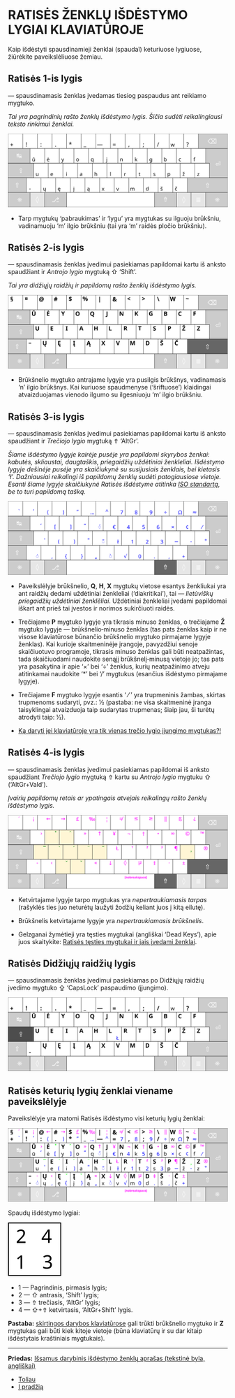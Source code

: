 
# RATISĖS ŽENKLŲ IŠDĖSTYMO LYGIAI KLAVIATŪROJE


Kaip išdėstyti spausdinamieji ženklai (spaudaĩ) keturiuose lygiuose, žiūrėkite paveikslėliuose žemiau.


## Ratisės 1-is lygis

— spausdinamasis ženklas įvedamas tiesiog paspaudus ant reikiamo mygtuko.

_Tai yra pagrindinių rašto ženklų išdėstymo lygis. Šičia sudėti reikalingiausi teksto rinkimui ženklai._

![Pirmasis lygis](images/kb_lt_ratise_1l.svg)

+ Tarp mygtukų  ‘pabraukimas’ ir ‘lygu’ yra mygtukas su ilguoju brūkšniu, vadinamuoju ‘m’ ilgio brūkšniu (tai yra ‘m’ raidės pločio brūkšniu).


## Ratisės 2-is lygis

— spausdinamasis ženklas įvedimui pasiekiamas papildomai kartu iš anksto spaudžiant ir _Antrojo lygio_ mygtuką ⇧ ‘Shift’.

_Tai yra didžiųjų raidžių ir papildomų rašto ženklų išdėstymo lygis._

![Antrasis lygis](images/kb_lt_ratise_2l.svg)

+ Brūkšnelio mygtuko antrajame lygyje yra pusilgis brūkšnys, vadinamasis ‘n’ ilgio brūkšnys. Kai kuriuose spaudmenyse (‘šriftuose’) klaidingai atvaizduojamas vienodo ilgumo su ilgesniuoju ‘m’ ilgio brūkšniu.


## Ratisės 3-is lygis

— spausdinamasis ženklas įvedimui pasiekiamas papildomai kartu iš anksto spaudžiant ir _Trečiojo lygio_ mygtuką ⇮ ‘AltGr’.

_Šiame išdėstymo lygyje kairėje pusėje yra papildomi skyrybos ženkai: kabutės, skliaustai, daugtaškis, priegaidžių uždėtiniai ženkleliai. Išdėstymo lygyje dešinėje pusėje yra skaičiukynė su susijusiais ženklais, bei kietasis ‘ł’. Dažniausiai reikalingi iš papildomų ženklų sudėti patogiausiose vietoje. Esanti šiame lygyje skaičiukynė Ratisės išdėstyme atitinka [ISO standartą](https://upload.wikimedia.org/wikipedia/commons/thumb/b/bb/Keyboard-alphanumeric-section-ISOIEC-9995-2-2009-with-amd1-2012.png/1224px-Keyboard-alphanumeric-section-ISOIEC-9995-2-2009-with-amd1-2012.png), be to turi papildomą tašką._

![Trečiasis lygis](images/kb_lt_ratise_3l.svg)

+ Paveikslėlyje brūkšnelio, __Q__, __H__, __X__ mygtukų vietose esantys ženkliukai yra ant raidžių dedami uždėtiniai ženkleliai (‘diakritikai’), tai — _lietùviškų príegaidžių uždėtìniai ženklẽliai_. Uždėtiniai ženkleliai įvedami papildomai iškart ant prieš tai įvestos ir norimos sukirčiuoti raidės.

+ Trečiajame __P__ mygtuko lygyje yra tikrasis minuso ženklas, o trečiajame __Ž__ mygtuko lygyje — brūkšnelio‑minuso ženklas (tas pats ženklas kaip ir ne visose klaviatūrose būnančio brūkšnelio mygtuko pirmajame lygyje ženklas). Kai kurioje skaitmeninėje įrangoje, pavyzdžiui senoje skaičiuotuvo programoje, tikrasis minuso ženklas gali būti neatpažintas, tada skaičiuodami naudokite senąjį brūkšnelį‑minusą vietoje jo; tas pats yra pasakytina ir apie ‘×’ bei ‘÷’ ženklus, kurių neatpažinimo atveju atitinkamai naudokite ‘\*’ bei ‘/’ mygtukus (esančius išdėstymo pirmajame lygyje).

+ Trečiajame __F__ mygtuko lygyje esantis ‘ ⁄ ’ yra trupmeninis žambas, skirtas trupmenoms sudaryti, pvz.: 1⁄2 (pastaba: ne visa skaitmeninė įranga taisyklingai atvaizduoja taip sudarytas trupmenas; šiaip jau, ši turėtų atrodyti taip: ½).
 
+ [Ką daryti jei klaviatūroje yra tik vienas trečio lygio įjungimo mygtukas?!](trukumu_apejimas.md)


## Ratisės 4-is lygis

— spausdinamasis ženklas įvedimui pasiekiamas papildomai iš anksto spaudžiant _Trečiojo lygio_ mygtuką ⇮ kartu su _Antrojo lygio_ mygtuku ⇧ (‘AltGr+Vald’).

_Įvairių papildomų retais ar ypatingais atvejais reikalingų rašto ženklų išdėstymo lygis._

![Ketvirtasis lygis](images/kb_lt_ratise_4l.svg)

+ Ketvirtajame lygyje tarpo mygtukas yra _nepertraukiamasis tarpas_ (rašyklės ties juo neturėtų laužyti žodžių keliant juos į kitą eilutę).

+ Brūkšnelis ketvirtajame lygyje yra _nepertraukiamasis brūkšnelis_.

+ Gelzganai žymėtieji yra tęsties mygtukai (angliškai ‘Dead Keys’), apie juos skaitykite:
[Ratisės tęsties mygtukai ir jais įvedami ženklai](testies_mygtukai.md).


## Ratisės Didžiųjų raidžių lygis

— spausdinamasis ženklas įvedimui pasiekiamas po Didžiųjų raidžių įvedimo mygtuko ⇪ ‘CapsLock’ paspaudimo (įjungimo).

![Didžiųjų raidžių lygis](images/kb_lt_ratise_d.svg)


## Ratisės keturių lygių ženklai viename paveikslėlyje

Paveikslėlyje yra matomi Ratisės išdėstymo visi keturių lygių ženklai:

![Ratisės išdėstymas su visais ženklais](images/kb_lt_ratise_viskas.svg)

Spaudų išdėstymo lygiai:

![Išdėstymo lygiai](images/lygiai.svg)

+ 1 — Pagrindinis, pirmasis lygis; 
+ 2 — ⇧ antrasis, ‘Shift’ lygis; 
+ 3 — ⇮ trečiasis, ‘AltGr’ lygis; 
+ 4 — ⇧+⇮ ketvirtasis, ‘AltGr+Shift’ lygis.

__Pastaba:__ [skirtingos darybos klaviatūrose](https://upload.wikimedia.org/wikipedia/commons/b/b2/Physical_keyboard_layouts_comparison_ANSI_ISO_KS_ABNT_JIS.png) gali trūkti brūkšnelio mygtuko ir __Z__ mygtukas gali būti kiek kitoje vietoje (būna klaviatūrų ir su dar kitaip išdėstytais kraštiniais mygtukais).


-------------------------
__Priedas:__ [Išsamus darybinis išdėstymo ženklų aprašas (tekstinė byla, angliškai)](../SPECIFICATIONS.txt)


+ [Toliau](spaud_tvarka.md)
+ [Į pradžią](../README.md)
